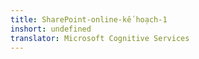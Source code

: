 ```yaml
---
title: SharePoint-online-kế hoạch-1
inshort: undefined
translator: Microsoft Cognitive Services
---
```




